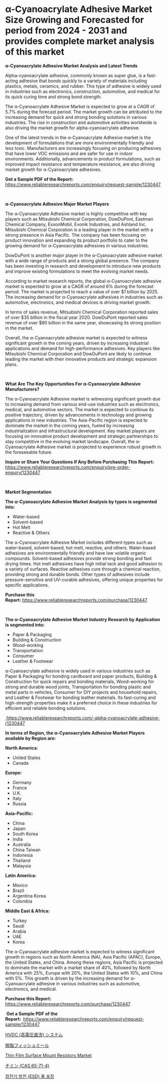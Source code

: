 <p><h1>α-Cyanoacrylate Adhesive Market Size Growing and Forecasted for period from 2024 - 2031 and provides complete market analysis of this market</h1></p><p><strong>α-Cyanoacrylate Adhesive Market Analysis and Latest Trends</strong></p>
<p><p>Alpha-cyanoacrylate adhesive, commonly known as super glue, is a fast-acting adhesive that bonds quickly to a variety of materials including plastics, metals, ceramics, and rubber. This type of adhesive is widely used in industries such as electronics, construction, automotive, and medical for its quick curing time and strong bond strength.</p><p>The α-Cyanoacrylate Adhesive Market is expected to grow at a CAGR of 5.7% during the forecast period. The market growth can be attributed to the increasing demand for quick and strong bonding solutions in various industries. The rise in construction and automotive activities worldwide is also driving the market growth for alpha-cyanoacrylate adhesive.</p><p>One of the latest trends in the α-Cyanoacrylate Adhesive market is the development of formulations that are more environmentally friendly and less toxic. Manufacturers are increasingly focusing on producing adhesives that have lower VOC emissions and are safer for use in indoor environments. Additionally, advancements in product formulations, such as improved impact resistance and temperature resistance, are also driving market growth for α-Cyanoacrylate adhesives.</p></p>
<p><strong>Get a Sample PDF of the Report:&nbsp;</strong> <a href="https://www.reliableresearchreports.com/enquiry/request-sample/1230447">https://www.reliableresearchreports.com/enquiry/request-sample/1230447</a></p>
<p>&nbsp;</p>
<p><strong>α-Cyanoacrylate Adhesive Major Market Players</strong></p>
<p><p>The α-Cyanoacrylate Adhesive market is highly competitive with key players such as Mitsubishi Chemical Corporation, DowDuPont, Eastman Chemical Company, ExxonMobil, Evonik Industries, and Ashland Inc. Mitsubishi Chemical Corporation is a leading player in the market with a strong presence in Asia Pacific. The company has been focusing on product innovation and expanding its product portfolio to cater to the growing demand for α-Cyanoacrylate adhesives in various industries.</p><p>DowDuPont is another major player in the α-Cyanoacrylate adhesive market with a wide range of products and a strong global presence. The company has been investing in research and development to introduce new products and improve existing formulations to meet the evolving market needs.</p><p>According to market research reports, the global α-Cyanoacrylate adhesive market is expected to grow at a CAGR of around 6% during the forecast period. The market is projected to reach a value of over $1 billion by 2025. The increasing demand for α-Cyanoacrylate adhesives in industries such as automotive, electronics, and medical devices is driving market growth.</p><p>In terms of sales revenue, Mitsubishi Chemical Corporation reported sales of over $35 billion in the fiscal year 2020. DowDuPont reported sales revenue of over $80 billion in the same year, showcasing its strong position in the market.</p><p>Overall, the α-Cyanoacrylate adhesive market is expected to witness significant growth in the coming years, driven by increasing industrial applications and demand for high-performance adhesives. Key players like Mitsubishi Chemical Corporation and DowDuPont are likely to continue leading the market with their innovative products and strategic expansion plans.</p></p>
<p>&nbsp;</p>
<p><strong>What Are The Key Opportunities For α-Cyanoacrylate Adhesive Manufacturers?</strong></p>
<p><p>The α-Cyanoacrylate Adhesive market is witnessing significant growth due to increasing demand from various end-use industries such as electronics, medical, and automotive sectors. The market is expected to continue its positive trajectory, driven by advancements in technology and growing applications in new industries. The Asia-Pacific region is expected to dominate the market in the coming years, fueled by increasing industrialization and infrastructural development. Key market players are focusing on innovative product development and strategic partnerships to stay competitive in the evolving market landscape. Overall, the α-Cyanoacrylate Adhesive market is projected to experience robust growth in the foreseeable future.</p></p>
<p><strong>Inquire or Share Your Questions If Any Before Purchasing This Report:</strong> <a href="https://www.reliableresearchreports.com/enquiry/pre-order-enquiry/1230447">https://www.reliableresearchreports.com/enquiry/pre-order-enquiry/1230447</a></p>
<p>&nbsp;</p>
<p><strong>Market Segmentation</strong></p>
<p><strong>The α-Cyanoacrylate Adhesive Market Analysis by types is segmented into:</strong></p>
<p><ul><li>Water-based</li><li>Solvent-based</li><li>Hot Melt</li><li>Reactive & Others</li></ul></p>
<p><p>The α-Cyanoacrylate Adhesive Market includes different types such as water-based, solvent-based, hot melt, reactive, and others. Water-based adhesives are environmentally friendly and have low volatile organic compounds. Solvent-based adhesives provide strong bonding and fast drying times. Hot melt adhesives have high initial tack and good adhesion to a variety of surfaces. Reactive adhesives cure through a chemical reaction, providing strong and durable bonds. Other types of adhesives include pressure-sensitive and UV-curable adhesives, offering unique properties for specific applications.</p></p>
<p><strong>Purchase this Report:&nbsp;</strong><a href="https://www.reliableresearchreports.com/purchase/1230447">https://www.reliableresearchreports.com/purchase/1230447</a></p>
<p>&nbsp;</p>
<p><strong>The α-Cyanoacrylate Adhesive Market Industry Research by Application is segmented into:</strong></p>
<p><ul><li>Paper & Packaging</li><li>Building & Construction</li><li>Wood-working</li><li>Transportation</li><li>Consumer</li><li>Leather & Footwear</li></ul></p>
<p><p>α-Cyanoacrylate adhesive is widely used in various industries such as Paper & Packaging for bonding cardboard and paper products, Building & Construction for quick repairs and bonding materials, Wood-working for strong and durable wood joints, Transportation for bonding plastic and metal parts in vehicles, Consumer for DIY projects and household repairs, and Leather & Footwear for bonding leather materials. Its fast-curing and high-strength properties make it a preferred choice in these industries for efficient and reliable bonding solutions.</p></p>
<p><a href="https://www.reliableresearchreports.com/-alpha-cyanoacrylate-adhesive-r1230447">&nbsp;https://www.reliableresearchreports.com/-alpha-cyanoacrylate-adhesive-r1230447</a></p>
<p><strong>In terms of Region, the α-Cyanoacrylate Adhesive Market Players available by Region are:</strong></p>
<p>
    <p> <strong> North America: </strong>
        <ul>
            <li>United States</li>
            <li>Canada</li>
        </ul>
        </p> 
    <p> <strong> Europe: </strong>
        <ul>
            <li>Germany</li>
            <li>France</li>
            <li>U.K.</li>
            <li>Italy</li>
            <li>Russia</li>
        </ul>
        </p> 
    <p> <strong> Asia-Pacific: </strong>
        <ul>
            <li>China</li>
            <li>Japan</li>
            <li>South Korea</li>
            <li>India</li>
            <li>Australia</li>
            <li>China Taiwan</li>
            <li>Indonesia</li>
            <li>Thailand</li>
            <li>Malaysia</li>
        </ul>
        </p> 
    <p> <strong> Latin America: </strong>
        <ul>
            <li>Mexico</li>
            <li>Brazil</li>
            <li>Argentina Korea</li>
            <li>Colombia</li>
        </ul>
        </p> 
    <p> <strong> Middle East & Africa: </strong>
        <ul>
            <li>Turkey</li>
            <li>Saudi</li>
            <li>Arabia</li>
            <li>UAE</li>
            <li>Korea</li>
        </ul>
    </p>
    </p>
<p><p>The α-Cyanoacrylate adhesive market is expected to witness significant growth in regions such as North America (NA), Asia Pacific (APAC), Europe, the United States, and China. Among these regions, Asia Pacific is projected to dominate the market with a market share of 40%, followed by North America with 25%, Europe with 20%, the United States with 10%, and China with 5%. This growth is driven by the increasing demand for α-Cyanoacrylate adhesive in various industries such as automotive, electronics, and medical.</p></p>
<p><strong>Purchase this Report: </strong><a href="https://www.reliableresearchreports.com/purchase/1230447">https://www.reliableresearchreports.com/purchase/1230447</a></p>
<p>&nbsp;<strong>Get a Sample PDF of the Report:&nbsp;&nbsp;</strong><a href="https://www.reliableresearchreports.com/enquiry/request-sample/1230447">https://www.reliableresearchreports.com/enquiry/request-sample/1230447</a></p>
<p><strong></strong></p>
<p><p><a href="https://github.com/vlcostes/Market-Research-Report-List-2/blob/main/1738598110075.md">HVDC (高電圧直流) システム</a></p><p><a href="https://medium.com/@hiramzulauf/%E3%83%87%E3%83%95%E3%82%A1%E3%83%86%E3%83%83%E3%83%89%E3%83%95%E3%82%A3%E3%83%83%E3%82%B7%E3%83%A5%E3%83%9F%E3%83%BC%E3%83%AB%E5%B8%82%E5%A0%B4-2031%E5%B9%B4%E3%81%BE%E3%81%A7%E3%81%AE%E6%88%90%E5%8A%9F%E3%81%99%E3%82%8B%E3%83%93%E3%82%B8%E3%83%8D%E3%82%B9%E6%88%A6%E7%95%A5%E3%81%AE%E9%8D%B5-ed22b5ca70fb">脱脂フィッシュミール</a></p><p><a href="https://issuu.com/reportprime-2/docs/thin-film-surface-mount-resistors-market-size-2030">Thin Film Surface Mount Resistors Market</a></p><p><a href="https://medium.com/@jarrellroob/%E3%83%81%E3%83%9F%E3%83%B3-cas-65-71-4-%E5%B8%82%E5%A0%B4%E5%B1%95%E6%9C%9B-%E6%A5%AD%E7%95%8C%E3%81%AE%E6%A6%82%E8%A6%81%E3%81%A8%E4%BA%88%E6%B8%AC-2024%E5%B9%B4%E3%81%8B%E3%82%892031%E5%B9%B4-bd338ab88af8">チミン (CAS 65-71-4)</a></p><p><a href="https://github.com/Hubertstyenger6685/Market-Research-Report-List-2/blob/main/7498605104843.md">정전기 방전 (ESD) 폼 포장</a></p></p>